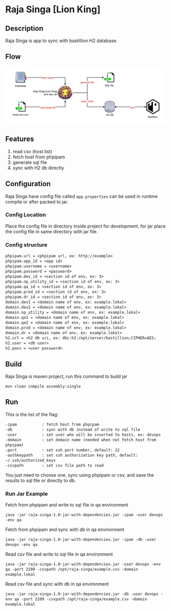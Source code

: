 # Raja Singa [Lion King]
## Description
Raja Singa is app to sync with bastillion H2 database.

## Flow
![raja singa flow](public/flow.png?raw=true "Raja Singa flow")

## Features
1. read csv (host list)
2. fetch host from phpipam
3. generate sql file
4. sync with H2 db directly

## Configuration
Raja Singa have config file called `app.properties` can be used in runtime compile or after packed to jar.

### Config Location
Place the config file in directory inside project for development, for jar place the config file in same directory with jar file. 

### Config structure
```
phpipam.url = <phpipam url, ex: http://example>
phpipam.app_id = <app id>
phpipam.username = <username>
phpipam.password = <password>
phpipam.dev_id = <section id of env, ex: 3>
phpipam.np_utility_id = <section id of env, ex: 3>
phpipam.qa_id = <section id of env, ex: 3>
phpipam.prod_id = <section id of env, ex: 3>
phpipam.dr_id = <section id of env, ex: 3>
domain.dev1 = <domain name of env, ex: example.lokal>
domain.dev2 = <domain name of env, ex: example.lokal>
domain.np_utility = <domain name of env, ex: example.lokal>
domain.qa1 = <domain name of env, ex: example.lokal>
domain.qa2 = <domain name of env, ex: example.lokal>
domain.prod = <domain name of env, ex: example.lokal>
domain.dr = <domain name of env, ex: example.lokal>
h2.url = <h2 db uri, ex: dbc:h2:/opt/server/bastillion;CIPHER=AES;
h2.user = <db user>
h2.pass = <user password>
```

## Build
Raja Singa is maven project, run this command to build jar
```
mvn clean compile assembly:single
```

## Run
This is the list of the flag:
```
-ipam           : fetch host from phpipam
-db             : sync with db instead of write to sql file
-user           : set user who will be inserted to hosts, ex: devops
-domain         : set domain name (needed when not fetch host from phpipam)
-port           : set ssh port number, default: 22
-authkeypath    : set ssh authorization key path, default: ~/.ssh/authorized_keys
-csvpath        : set csv file path to read
```
You just need to choose one, sync using phpipam or csv, and save the results to sql file or directly to db.

### Run Jar Example
Fetch from phpipam and write to sql file in qa environment
```
java -jar raja-singa-1.0-jar-with-dependencies.jar -ipam -user devops -env qa
```
Fetch from phpipam and sync with db in qa environment
```
java -jar raja-singa-1.0-jar-with-dependencies.jar -ipam -db -user devops -env qa
```
Read csv file and write to sql file in qa environment
```
java -jar raja-singa-1.0-jar-with-dependencies.jar -user devops -env qa -port 2209 -csvpath /opt/raja-singa/example.csv -domain example.lokal
```
Read csv file and sync with db in qa environment
```
java -jar raja-singa-1.0-jar-with-dependencies.jar -db -user devops -env qa -port 2209 -csvpath /opt/raja-singa/example.csv -domain example.lokal
```